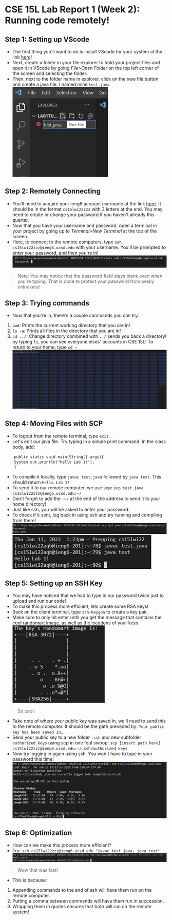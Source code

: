 # CSE 15L Lab Report 1 (Week 2): Running code remotely!
## Step 1: Setting up VScode
* The first thing you'll want to do is install VScode for your system at the link [here](https://code.visualstudio.com/download)!
* Next, create a folder in your file explorer to hold your project files and open it in VScode by going *File>Open Folder* on the top left corner of the screen and selecting the folder.
* Then, next to the folder name in explorer, click on the new file button and create a java file. I named mine `test.java`
<br />![Image](test.png)
## Step 2: Remotely Connecting
* You'll need to acquire your ieng6 account username at the link [here](https://sdacs.ucsd.edu/~icc/index.php). It should be in the format `cs15lwi22zzz` with 3 letters at the end. You may need to create or change your password if you haven't already this quarter.
* Now that you have your username and password, open a terminal in your project by going up to *Terminal>New Terminal* at the top of the screen.
* Here, to connect to the remote computers, type `ssh cs15lwi22zzz@ieng6.ucsd.edu` with your username. You'll be prompted to enter your password, and then you're in!
<br />![Image](login.png)
> Note: You may notice that the password field stays blank even when you're typing. That is done to protect your password from pesky onlookers!<br />
## Step 3: Trying commands
* Now that you're in, there's a couple commands you can try:
1) `pwd`: Prints the current working directory that you are in!
2) `ls -a`: Prints all files in the directory that you are in!
3) `cd ../`: Change directory combined with `../` sends you back a directory! by typing `ls`, you can see everyone elses' accounts in CSE 15L! To return to your home, type `cd ~`
<br />![Image](wow.png)
## Step 4: Moving Files with SCP
* To logout from the remote terminal, type `exit`.
* Let's edit our java file. Try typing in a simple print command. In the class body, add:
```
    public static void main(String[] args){
    System.out.println("Hello Lab 1!");
    }
```
* To compile it locally, type `javac test.java` followed by `java test`. This should return `Hello Lab 1!`
* To send it to our remote computer, we use scp: `scp test.java cs15lwi22zzz@ieng6.ucsd.edu:~/`
* Don't forget to add the `:~/` at the end of the address to send it to your home directory!
* Just like ssh, you will be asked to enter your password.
* To check if it sent, log back in using ssh and try running and compiling from there!
<br />![Image](scp.png)
<br />![Image](hello.png)
## Step 5: Setting up an SSH Key
* You may have noticed that we had to type in our password twice just to upload and run our code!
* To make this process more efficient, lets create some RSA keys!
* Back on the client terminal, type `ssh-keygen` to create a key pair.
* Make sure to only hit enter until you get the message that contains the cool randomart image, as well as the locations of your keys.
<br />![Image](cool.png)
> So cool!<br />
* Take note of where your public key was saved in, we'll need to send this to the remote computer. It should be the path preceded by: `Your public key has been saved in`...
* Send your public key to a new folder `.ssh` and new subfolder `authorized_keys` using scp in one foul swoop: `scp [insert path here] cs15lwi22zzz@ieng6.ucsd.edu:~/.ssh/authorized_keys`
* Now try logging in again using ssh. You won't have to type in your password this time!
<br />![Image](nopass.png)
## Step 6: Optimization
* How can we make this process more efficient?
* Try: `ssh cs15lwi22zzz@ieng6.ucsd.edu "javac test.java; java test"`
<br />![Image](fast.png)
> Wow that was fast!<br />
* This is because:
1) Appending commands to the end of ssh will have them run on the remote computer.
2) Putting a comma between commands will have them run in succession.
3) Wrapping them in quotes ensures that both will run on the remote system!